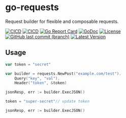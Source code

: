 # go-requests
Request builder for flexible and composable requests.


[![CICD](https://github.com/ajzo90/go-requests/actions/workflows/ci.yml/badge.svg)](https://github.com/ajzo90/go-requests/actions/workflows/ci.yml)
[![CICD](https://github.com/ajzo90/go-requests/actions/workflows/go.yml/badge.svg)](https://github.com/ajzo90/go-requests/actions/workflows/go.yml)
[![Go Report Card](https://goreportcard.com/badge/github.com/ajzo90/go-requests)](https://goreportcard.com/report/github.com/ajzo90/go-requests)
[![GoDoc](https://godoc.org/github.com/ajzo90/go-requests?status.svg)](https://godoc.org/github.com/ajzo90/go-requests)
[![License](https://shields.io/github/license/ajzo90/go-requests)](LICENSE)
[![GitHub last commit (branch)](https://img.shields.io/github/last-commit/ajzo90/go-requests/main)](https://github.com/ajzo90/go-requests/commits)
[![Latest Version](https://shields.io/github/v/release/ajzo90/go-requests?display_name=tag&sort=semver)](https://github.com/ajzo90/go-requests/releases)
## Usage
```go
var token = "secret"

var builder = requests.NewPost("example.com/test").
    Query("key", "val").
    Header("token", &token)

jsonResp, err := builder.ExecJSON()	

token = "super-secret"// update token		

jsonResp, err := builder.ExecJSON()

```

